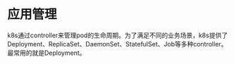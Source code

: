 # 应用管理

k8s通过controller来管理pod的生命周期。为了满足不同的业务场景，k8s提供了Deployment、ReplicaSet、DaemonSet、StatefulSet、Job等多种controller。最常用的就是Deployment。


